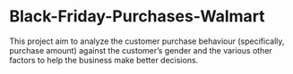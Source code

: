 # Black-Friday-Purchases-Walmart
This project aim to analyze the customer purchase behaviour (specifically, purchase amount) against the customer’s gender and the various other factors to help the business make better decisions.
